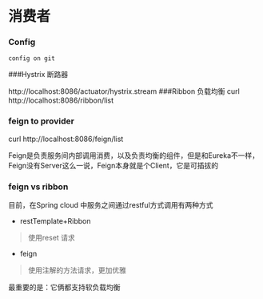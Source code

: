 消费者
============
### Config
	config on git
###Hystrix
断路器

http://localhost:8086/actuator/hystrix.stream
###Ribbon
负载均衡 
curl http://localhost:8086/ribbon/list

### feign to provider 
curl http://localhost:8086/feign/list

Feign是负责服务间内部调用消费，以及负责均衡的组件，但是和Eureka不一样，Feign没有Server这么一说，Feign本身就是个Client，它是可插拔的

### feign vs ribbon
目前，在Spring cloud 中服务之间通过restful方式调用有两种方式 

+ restTemplate+Ribbon 

> 使用reset 请求

+ feign

> 使用注解的方法请求，更加优雅

最重要的是：它俩都支持软负载均衡